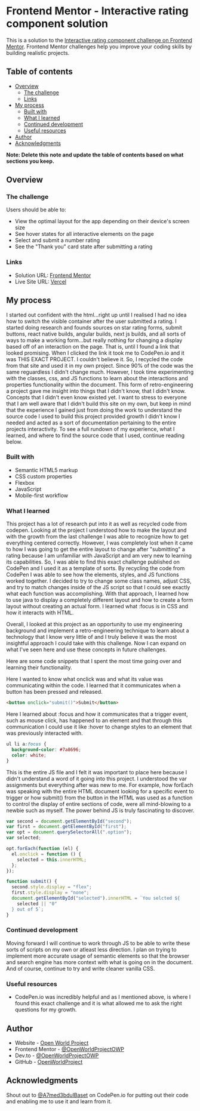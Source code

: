 # Frontend Mentor - Interactive rating component solution

This is a solution to the [Interactive rating component challenge on Frontend Mentor](https://www.frontendmentor.io/challenges/interactive-rating-component-koxpeBUmI). Frontend Mentor challenges help you improve your coding skills by building realistic projects.

## Table of contents

- [Overview](#overview)
  - [The challenge](#the-challenge)
  - [Links](#links)
- [My process](#my-process)
  - [Built with](#built-with)
  - [What I learned](#what-i-learned)
  - [Continued development](#continued-development)
  - [Useful resources](#useful-resources)
- [Author](#author)
- [Acknowledgments](#acknowledgments)

**Note: Delete this note and update the table of contents based on what sections you keep.**

## Overview

### The challenge

Users should be able to:

- View the optimal layout for the app depending on their device's screen size
- See hover states for all interactive elements on the page
- Select and submit a number rating
- See the "Thank you" card state after submitting a rating

### Links

- Solution URL: [Frontend Mentor](https://www.frontendmentor.io/solutions/interactive-rating-component-xaF50gXCh6)
- Live Site URL: [Vercel](https://betterdev3.vercel.app/)

## My process

I started out confident with the html...right up until I realised I had no idea how to switch the visible container after the user submitted a rating. I started doing research and founds sources on star rating forms, submit buttons, react native builds, angular builds, next js builds, and all sorts of ways to make a working form...but really nothing for changing a display based off of an interaction on the page. That is, until I found a link that looked promising. When I clicked the link it took me to CodePen.io and it was THIS EXACT PROJECT. I couldn't believe it. So, I recycled the code from that site and used it in my own project. Since 90% of the code was the same reguardless I didn't change much. However, I took time experimenting with the classes, css, and JS functions to learn about the interactions and properties functionality within the document. This form of retro-engineering a project gave me insight into things that I didn't know, that I didn't know. Concepts that I didn't even know existed yet. I want to stress to everyone that I am well aware that I didn't build this site on my own, but keep in mind that the experience I gained just from doing the work to understand the source code I used to build this project provided growth I didn't know I needed and acted as a sort of documentation pertaining to the entire projects interactivity. To see a full rundown of my experience, what I learned, and where to find the source code that I used, continue reading below.

### Built with

- Semantic HTML5 markup
- CSS custom properties
- Flexbox
- JavaScript
- Mobile-first workflow

### What I learned

This project has a lot of research put into it as well as recycled code from codepen. Looking at the project I understood how to make the layout and with the growth from the last challenge I was able to recognize how to get everything centered correctly. However, I was completely lost when it came to how I was going to get the entire layout to change after "submitting" a rating because I am unfamiliar with JavaScript and am very new to learning its capabilities. So, I was able to find this exact challenge published on CodePen and I used it as a template of sorts. By recycling the code from CodePen I was able to see how the elements, styles, and JS functions worked together. I decided to try to change some class names, adjust CSS, and try to match changes inside of the JS script so that I could see exactly what each function was accomplishing. With that approach, I learned how to use java to display a completely different layout and how to create a form layout without creating an actual form. I learned what :focus is in CSS and how it interacts with HTML.

Overall, I looked at this project as an opportunity to use my engineering background and implement a retro-engineering technique to learn about a technology that I know very little of and I truly believe it was the most insightful approach I could take with this challenge. Now I can expand on what I've seen here and use these concepts in future challenges.

Here are some code snippets that I spent the most time going over and learning their functionality.

Here I wanted to know what onclick was and what its value was communicating within the code. I learned that it communicates when a button has been pressed and released.

```html
<button onclick="submit()">Submit</button>
```

Here I learned about :focus and how it communicates that a trigger event, such as mouse click, has happened to an element and that through this communication I could use it like :hover to change styles to an element that was previously interacted with.

```css
ul li a:focus {
  background-color: #7a8696;
  color: white;
}
```

This is the entire JS file and I felt it was important to place here because I didn't understand a word of it going into this project. I understood the var assignments but everything after was new to me. For example, how forEach was speaking with the entire HTML document looking for a specific event to trigger or how submit() from the button in the HTML was used as a function to control the display of entire sections of code, were all mind-blowing to a newbie such as myself. The power behind JS is truly fascinating to discover.

```js
var second = document.getElementById("second");
var first = document.getElementById("first");
var opt = document.querySelectorAll(".option");
var selected;

opt.forEach(function (el) {
  el.onclick = function () {
    selected = this.innerHTML;
  };
});

function submit() {
  second.style.display = "flex";
  first.style.display = "none";
  document.getElementById("selected").innerHTML = `You selcted ${
    selected || "0"
  } out of 5`;
}
```

### Continued development

Moving forward I will continue to work through JS to be able to write these sorts of scripts on my own or atleast less direction. I plan on trying to implement more accurate usage of semantic elements so that the browser and search engine has more context with what is going on in the document. And of course, continue to try and write cleaner vanilla CSS.

### Useful resources

- CodePen.io was incredibly helpful and as I mentioned above, is where I found this exact challenge and it is what allowed me to ask the right questions for my growth.

## Author

- Website - [Open World Project](https://openworldproject.dev/)
- Frontend Mentor - [@OpenWorldProjectOWP](https://www.frontendmentor.io/profile/OpenWorldProjectOWP)
- Dev.to - [@OpenWorldProjectOWP](https://dev.to/openworldprojectowp)
- GitHub - [OpenWorldProject](https://github.com/OpenWorldProjectOWP)

## Acknowledgments

Shout out to [@A7med3bdulBaset](https://codepen.io/A7med3bdulBaset) on CodePen.io for putting out their code and enabling me to use it and learn from it.
